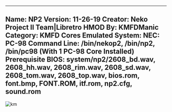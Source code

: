 -----------------------
Name: NP2
Version: 11-26-19
Creator: Neko Project II Team|Libretro
HMOD By: KMFDManic
Category: KMFD Cores
Emulated System: NEC: PC-98
Command Line: /bin/nekop2, /bin/np2, /bin/pc98 (With 1 PC-98 Core Installed)
Prerequisite BIOS: system/np2/2608_bd.wav, 2608_hh.wav, 2608_rim.wav, 2608_sd.wav, 2608_tom.wav, 2608_top.wav, bios.rom, font.bmp, FONT.ROM, itf.rom, np2.cfg, sound.rom
-----------------------
![km](https://i.imgur.com/CkNEqvS.png)
